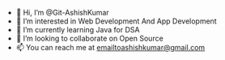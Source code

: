 - 👋 Hi, I’m @Git-AshishKumar
- 👀 I’m interested in Web Development And App Development 
- 🌱 I’m currently learning Java for DSA
- 💞️ I’m looking to collaborate on Open Source 
- 📫 You can reach me at emailtoashishkumar@gmail.com 

<!---
Git-AshishKumar/Git-AshishKumar is a ✨ special ✨ repository because its `README.md` (this file) appears on your GitHub profile.
You can click the Preview link to take a look at your changes.
--->
